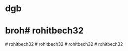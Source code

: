 # dgb
# broh#   r o h i t b e c h 3 2  
 #   r o h i t b e c h 3 2  
 #   r o h i t b e c h 3 2  
 #   r o h i t b e c h 3 2  
 #   r o h i t b e c h 3 2  
 